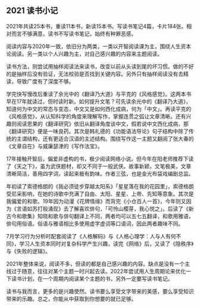 ## 2021 读书小记

2021年共读25本书，重读11本书，新读15本书。写读书笔记4篇，卡片184张。相对而言不够满意，读书不写读书笔记，始终有种罪恶感。

阅读内容与2020年一致，依旧分为两类，一类以开智阅读课为主，围绕人生资本论阅读。另一类以个人兴趣为主，对自己感兴趣的内容来主题阅读。

读书方法，则尝试用抽样阅读法来读书，改变以前从头读到尾的坏习惯。做的不好的是抽样后没有验证，无法校验是否找到关键内容。另外只有抽样阅读没有去精读，导致广度有了深度不够。

学完快写慢改后重读了余光中的《翻译乃大道》与平克的《风格感觉》。这两本书早在17年就读过，但时读时新。如何提升文笔？可先读余光中的《翻译乃大道》，知道何为中文的常态与变态，中文又是如何西化成病，何为「中文」。再读平克的《风格感觉》，从认知科学的角度来理解写作，掌握连贯之弧让文章清晰。还有兴趣则阅读思果的《翻译研究》依旧从翻译角度谈中文，假若说中文西化成病，那《翻译研究》便是一味良药。其次是韩礼德的《功能语法导论》句子结构中除了传统的主谓结构，还有更适合汉语的主述结构。围绕写作这一主题又翻阅了张大春的《文章自在》与威廉瑟津的《写作法宝》。

17年接触开智后，偏爱非虚构的书，极少阅读网络小说。但今年在阳老师推荐下读了《天之下》，虽为武侠题材，却又不同于一般武侠。故事新颖，文笔极美，文章清晰简洁，善用四字词，读起来极有韵味。作者三弦，也是金光布袋戏编剧总监。

年初读了索德格朗的《我必须徒步穿越太阳系》「星星落在我的花园里」，索德格朗受尼采影响，在她的诗歌中充满了自由、太阳、星星、上帝、先知等意象。其次是我偏爱的和歌。19年因为动漫《花牌情缘》而背完《小仓百人一首》，今年则又因为《言语如苏打般涌现》去了解喜欢俳句，「可怜山樱芽，我心悦之」。后读了《新古今和歌集》知晓和歌与俳句翻译上不同，两者均可以五七五翻译，和歌用雅语，俳句用俗语。俗语与雅语相比多使用虚字虚词等口语词，因此两者趣味不同。

7月学习行为分析时配套阅读了《人格解码》与《人格心理学：人与人有何不同》，学习人生资本同时对复杂科学产生兴趣，读完《网络》后，又读了《隐秩序》与《失败的逻辑》。

2021年整体来说，阅读不多，但读的都是自己感兴趣的内容。缺点是没有一个主线过于随意，往往对某个主题一时兴起去读。2022年尝试用人生周期论来优化一下读书计划，在一个周期内阅读某个主题的书，另外一定要写读书笔记。

读书与我而言，更多的是兴趣使然。读书要么享受文字带来的美感，要么享受知识带来的乐趣。总之，你能从中获取到你想要的就已足够。










